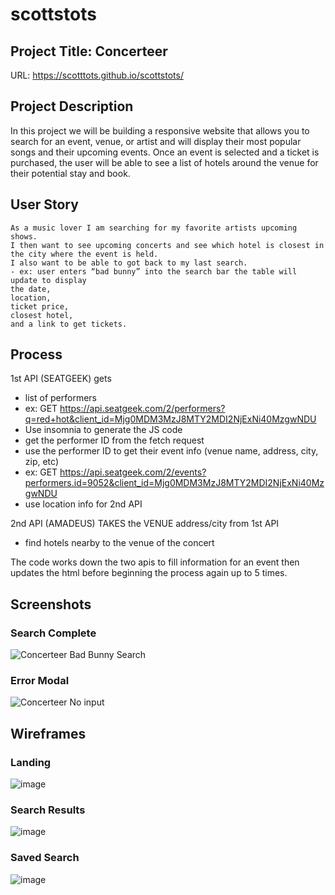 # scottstots

## Project Title: Concerteer
URL: https://scotttots.github.io/scottstots/

## Project Description

In this project we will be building a responsive website that allows you to search for an event, venue, or artist  and will display their most popular songs and their upcoming events. Once an event is selected and a ticket is purchased, the user will be able to see a list of hotels around the venue for their potential stay and book.


## User Story
```
As a music lover I am searching for my favorite artists upcoming shows. 
I then want to see upcoming concerts and see which hotel is closest in the city where the event is held.
I also want to be able to got back to my last search.
- ex: user enters “bad bunny” into the search bar the table will update to display 
the date, 
location, 
ticket price, 
closest hotel, 
and a link to get tickets.

```
## Process

1st API (SEATGEEK) gets
- list of performers 
- ex: GET https://api.seatgeek.com/2/performers?q=red+hot&client_id=Mjg0MDM3MzJ8MTY2MDI2NjExNi40MzgwNDU
- Use insomnia to generate the JS code
- get the performer ID from the fetch request
- use the performer ID to get their event info (venue name, address, city, zip, etc)
- ex: GET https://api.seatgeek.com/2/events?performers.id=9052&client_id=Mjg0MDM3MzJ8MTY2MDI2NjExNi40MzgwNDU
- use location info for 2nd API

2nd API (AMADEUS) TAKES the VENUE address/city from 1st API
- find hotels nearby to the venue of the concert

The code works down the two apis to fill information for an event then updates the html before beginning the process again up to 5 times.

## Screenshots

### Search Complete
![Concerteer Bad Bunny Search](https://user-images.githubusercontent.com/30813052/185978356-3788d83f-305c-42b3-8bdf-30533ac0e077.png)
### Error Modal
![Concerteer No input](https://user-images.githubusercontent.com/30813052/185978381-a8618fcf-b25a-446f-aa53-82d9410d13ca.png)


## Wireframes

### Landing
![image](https://user-images.githubusercontent.com/30813052/185257820-b5bff0d5-649b-4dd8-b42a-c38bc7a3ab7f.png)

### Search Results
![image](https://user-images.githubusercontent.com/30813052/185257853-3ea5874b-d558-4da5-aaa9-3b998df66f36.png)

### Saved Search
![image](https://user-images.githubusercontent.com/30813052/185257937-18b74416-7488-471b-8665-50a737f8c15c.png)

